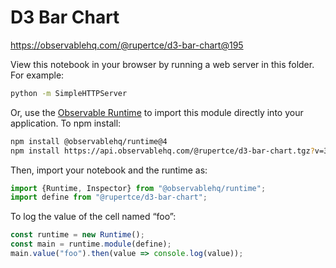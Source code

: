 # D3 Bar Chart

https://observablehq.com/@rupertce/d3-bar-chart@195

View this notebook in your browser by running a web server in this folder. For
example:

~~~sh
python -m SimpleHTTPServer
~~~

Or, use the [Observable Runtime](https://github.com/observablehq/runtime) to
import this module directly into your application. To npm install:

~~~sh
npm install @observablehq/runtime@4
npm install https://api.observablehq.com/@rupertce/d3-bar-chart.tgz?v=3
~~~

Then, import your notebook and the runtime as:

~~~js
import {Runtime, Inspector} from "@observablehq/runtime";
import define from "@rupertce/d3-bar-chart";
~~~

To log the value of the cell named “foo”:

~~~js
const runtime = new Runtime();
const main = runtime.module(define);
main.value("foo").then(value => console.log(value));
~~~
